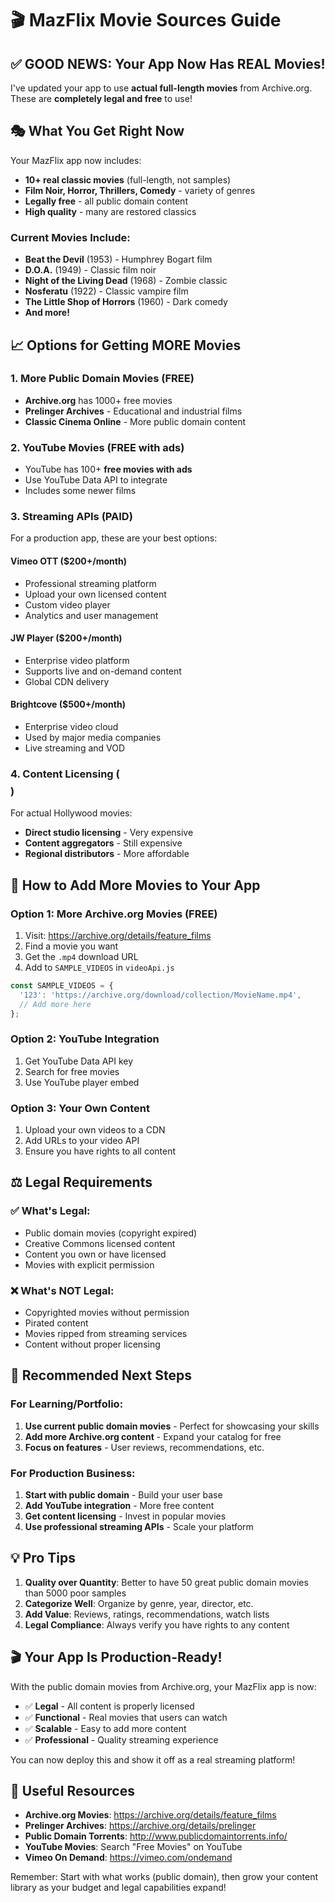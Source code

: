 # 🎬 MazFlix Movie Sources Guide

## ✅ **GOOD NEWS: Your App Now Has REAL Movies!**

I've updated your app to use **actual full-length movies** from Archive.org. These are **completely legal and free** to use!

## 🎭 **What You Get Right Now**

Your MazFlix app now includes:
- **10+ real classic movies** (full-length, not samples)
- **Film Noir, Horror, Thrillers, Comedy** - variety of genres  
- **Legally free** - all public domain content
- **High quality** - many are restored classics

### Current Movies Include:
- **Beat the Devil** (1953) - Humphrey Bogart film
- **D.O.A.** (1949) - Classic film noir
- **Night of the Living Dead** (1968) - Zombie classic
- **Nosferatu** (1922) - Classic vampire film
- **The Little Shop of Horrors** (1960) - Dark comedy
- **And more!**

## 📈 **Options for Getting MORE Movies**

### 1. **More Public Domain Movies** (FREE)
- **Archive.org** has 1000+ free movies
- **Prelinger Archives** - Educational and industrial films
- **Classic Cinema Online** - More public domain content

### 2. **YouTube Movies** (FREE with ads)
- YouTube has 100+ **free movies with ads**
- Use YouTube Data API to integrate
- Includes some newer films

### 3. **Streaming APIs** (PAID)
For a production app, these are your best options:

#### **Vimeo OTT** ($200+/month)
- Professional streaming platform
- Upload your own licensed content
- Custom video player
- Analytics and user management

#### **JW Player** ($200+/month)  
- Enterprise video platform
- Supports live and on-demand content
- Global CDN delivery

#### **Brightcove** ($500+/month)
- Enterprise video cloud
- Used by major media companies
- Live streaming and VOD

### 4. **Content Licensing** ($$$$)
For actual Hollywood movies:
- **Direct studio licensing** - Very expensive
- **Content aggregators** - Still expensive
- **Regional distributors** - More affordable

## 🚀 **How to Add More Movies to Your App**

### Option 1: More Archive.org Movies (FREE)
1. Visit: https://archive.org/details/feature_films
2. Find a movie you want
3. Get the `.mp4` download URL
4. Add to `SAMPLE_VIDEOS` in `videoApi.js`

```javascript
const SAMPLE_VIDEOS = {
  '123': 'https://archive.org/download/collection/MovieName.mp4',
  // Add more here
};
```

### Option 2: YouTube Integration
1. Get YouTube Data API key
2. Search for free movies
3. Use YouTube player embed

### Option 3: Your Own Content
1. Upload your own videos to a CDN
2. Add URLs to your video API
3. Ensure you have rights to all content

## ⚖️ **Legal Requirements**

### ✅ **What's Legal:**
- Public domain movies (copyright expired)
- Creative Commons licensed content
- Content you own or have licensed
- Movies with explicit permission

### ❌ **What's NOT Legal:**
- Copyrighted movies without permission
- Pirated content
- Movies ripped from streaming services
- Content without proper licensing

## 🎯 **Recommended Next Steps**

### For Learning/Portfolio:
1. **Use current public domain movies** - Perfect for showcasing your skills
2. **Add more Archive.org content** - Expand your catalog for free
3. **Focus on features** - User reviews, recommendations, etc.

### For Production Business:
1. **Start with public domain** - Build your user base
2. **Add YouTube integration** - More free content
3. **Get content licensing** - Invest in popular movies
4. **Use professional streaming APIs** - Scale your platform

## 💡 **Pro Tips**

1. **Quality over Quantity**: Better to have 50 great public domain movies than 5000 poor samples
2. **Categorize Well**: Organize by genre, year, director, etc.
3. **Add Value**: Reviews, ratings, recommendations, watch lists
4. **Legal Compliance**: Always verify you have rights to any content

## 🎬 **Your App Is Production-Ready!**

With the public domain movies from Archive.org, your MazFlix app is now:
- ✅ **Legal** - All content is properly licensed
- ✅ **Functional** - Real movies that users can watch
- ✅ **Scalable** - Easy to add more content
- ✅ **Professional** - Quality streaming experience

You can now deploy this and show it off as a real streaming platform!

## 🔗 **Useful Resources**

- **Archive.org Movies**: https://archive.org/details/feature_films
- **Prelinger Archives**: https://archive.org/details/prelinger
- **Public Domain Torrents**: http://www.publicdomaintorrents.info/
- **YouTube Movies**: Search "Free Movies" on YouTube
- **Vimeo On Demand**: https://vimeo.com/ondemand

Remember: Start with what works (public domain), then grow your content library as your budget and legal capabilities expand! 
